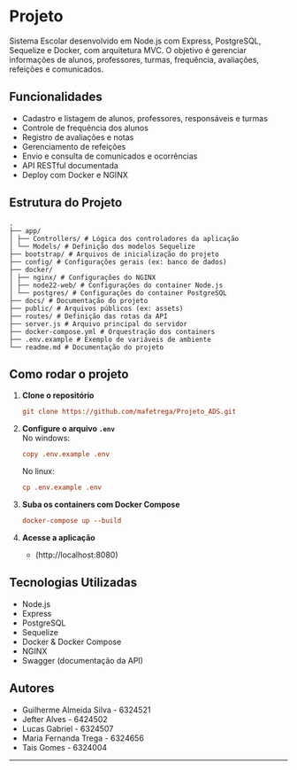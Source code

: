 # Projeto 

Sistema Escolar desenvolvido em Node.js com Express, PostgreSQL, Sequelize e Docker, com arquitetura MVC. O objetivo é gerenciar informações de alunos, professores, turmas, frequência, avaliações, refeições e comunicados.

## Funcionalidades

- Cadastro e listagem de alunos, professores, responsáveis e turmas
- Controle de frequência dos alunos
- Registro de avaliações e notas
- Gerenciamento de refeições
- Envio e consulta de comunicados e ocorrências
- API RESTful documentada
- Deploy com Docker e NGINX

## Estrutura do Projeto
```
. 
├── app/ 
│ ├── Controllers/ # Lógica dos controladores da aplicação 
│ └── Models/ # Definição dos modelos Sequelize 
├── bootstrap/ # Arquivos de inicialização do projeto 
├── config/ # Configurações gerais (ex: banco de dados) 
├── docker/ 
│ ├── nginx/ # Configurações do NGINX 
│ ├── node22-web/ # Configurações do container Node.js 
│ └── postgres/ # Configurações do container PostgreSQL 
├── docs/ # Documentação do projeto 
├── public/ # Arquivos públicos (ex: assets) 
├── routes/ # Definição das rotas da API 
├── server.js # Arquivo principal do servidor 
├── docker-compose.yml # Orquestração dos containers 
├── .env.example # Exemplo de variáveis de ambiente 
└── readme.md # Documentação do projeto
```
## Como rodar o projeto

1. **Clone o repositório**  
   ```ini
   git clone https://github.com/mafetrega/Projeto_ADS.git
   ```

2. **Configure o arquivo `.env`**  
   No windows:

   ```ini
   copy .env.example .env
   ```

   No linux:

   ```ini
   cp .env.example .env
   ```

3. **Suba os containers com Docker Compose**  
   ```ini
   docker-compose up --build
   ```

4. **Acesse a aplicação**  
   - (http://localhost:8080)


## Tecnologias Utilizadas

- Node.js
- Express
- PostgreSQL
- Sequelize
- Docker & Docker Compose
- NGINX
- Swagger (documentação da API)

## Autores

- Guilherme Almeida Silva - 6324521
- Jefter Alves - 6424502
- Lucas Gabriel - 6324507
- Maria Fernanda Trega - 6324656
- Tais Gomes - 6324004

---